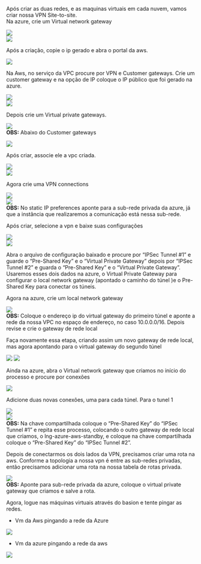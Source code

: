 Após criar as duas redes, e as maquinas virtuais em cada nuvem, vamos criar nossa VPN Site-to-site.   
Na azure, crie um Virtual network gateway

![][image1]  
![][image2]

Após a criação, copie o ip gerado e abra o portal da aws.   

![][image7]

Na Aws, no serviço da VPC procure por VPN e Customer gateways. Crie um customer gateway e na opção de IP coloque o IP público que foi gerado na azure.  

![][image5]  
![][image4]

Depois crie um Virtual private gateways.  

![][image5]  
**OBS:** Abaixo do Customer gateways

![][image15]  

Após criar, associe ele a vpc criada.  

![][image9]  
![][image21]  

Agora crie uma VPN connections   

![][image18]  
![][image17]  
**OBS:** No static IP preferences aponte para a sub-rede privada da azure, já que a instância que realizaremos a comunicação está nessa sub-rede.

Após criar, selecione a vpn e baixe suas configurações   

![][image8]  
![][image20]

Abra o arquivo de configuração baixado e procure por “IPSec Tunnel \#1” e guarde o “Pre-Shared Key” e o “Virtual Private Gateway” depois por “IPSec Tunnel \#2” e guarda o “Pre-Shared Key” e o “Virtual Private Gateway”. Usaremos esses dois dados na azure, o Virtual Private Gateway para configurar o local network gateway (apontado o caminho do túnel )e o Pre-Shared Key para conectar os túneis. 

Agora na azure, crie um  local network gateway  

![][image3]  
**OBS:** Coloque o endereço ip do virtual gateway do primeiro túnel e aponte a rede da nossa VPC no espaço de endereço, no caso 10.0.0.0/16. Depois revise e crie o gateway de rede local  

Faça novamente essa etapa, criando assim um novo gateway de rede local, mas agora apontando para o virtual gateway do segundo túnel   

![][image10]
![][image13]

Ainda na azure, abra o Virtual network gateway que criamos no início do processo e procure por conexões   

![][image19]  

Adicione duas novas conexões, uma para cada túnel. Para o tunel 1   

![][image6]  
![][image14]  
**OBS:** Na chave compartilhada coloque o “Pre-Shared Key” do “IPSec Tunnel \#1” e repita esse processo, colocando o outro gateway de rede local que criamos, o lng-azure-aws-standby, e coloque na chave compartilhada coloque o “Pre-Shared Key” do “IPSec Tunnel \#2”.

Depois de conectarmos os dois lados da VPN, precisamos criar uma rota na aws. Conforme a topologia a nossa vpn é entre as sub-redes privadas, então precisamos adicionar uma rota na nossa tabela de rotas privada.  
 
![][image12]  
**OBS:** Aponte para sub-rede privada da azure, coloque o virtual private gateway que criamos e salve a rota. 

Agora, logue nas máquinas virtuais através do basion e tente pingar as redes. 

- Vm da Aws pingando a rede da Azure 

![][image16]

- Vm da azure pingando a rede da aws

![][image11]


[image1]: ../imagens/img-vpn/image1.png

[image2]: ../imagens/img-vpn/image2.png

[image3]: ../imagens/img-vpn/image3.png

[image4]: ../imagens/img-vpn/image4.png

[image5]: ../imagens/img-vpn/image5.png

[image6]: ../imagens/img-vpn/image6.png

[image7]: ../imagens/img-vpn/image7.png

[image8]: ../imagens/img-vpn/image8.png

[image9]: ../imagens/img-vpn/image9.png

[image10]: ../imagens/img-vpn/image10.png

[image11]: ../imagens/img-vpn/image11.png

[image12]: ../imagens/img-vpn/image12.png

[image13]: ../imagens/img-vpn/image13.png

[image14]: ../imagens/img-vpn/image14.png

[image15]: ../imagens/img-vpn/image15.png

[image16]: ../imagens/img-vpn/image16.png

[image17]: ../imagens/img-vpn/image17.png

[image18]: ../imagens/img-vpn/image18.png

[image19]: ../imagens/img-vpn/image19.png

[image20]: ../imagens/img-vpn/image20.png

[image21]: ../imagens/img-vpn/image21.png
